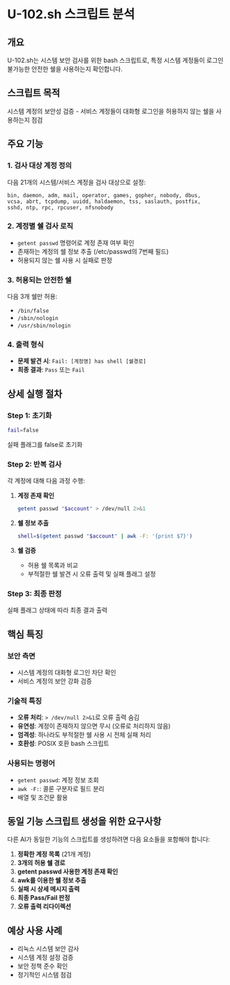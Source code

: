 # U-102.sh 스크립트 분석

## 개요
U-102.sh는 시스템 보안 검사를 위한 bash 스크립트로, 특정 시스템 계정들이 로그인 불가능한 안전한 쉘을 사용하는지 확인합니다.

## 스크립트 목적
시스템 계정의 보안성 검증 - 서비스 계정들이 대화형 로그인을 허용하지 않는 쉘을 사용하는지 점검

## 주요 기능

### 1. 검사 대상 계정 정의
다음 21개의 시스템/서비스 계정을 검사 대상으로 설정:
```
bin, daemon, adm, mail, operator, games, gopher, nobody, dbus,
vcsa, abrt, tcpdump, uuidd, haldaemon, tss, saslauth, postfix,
sshd, ntp, rpc, rpcuser, nfsnobody
```

### 2. 계정별 쉘 검사 로직
- `getent passwd` 명령어로 계정 존재 여부 확인
- 존재하는 계정의 쉘 정보 추출 (/etc/passwd의 7번째 필드)
- 허용되지 않는 쉘 사용 시 실패로 판정

### 3. 허용되는 안전한 쉘
다음 3개 쉘만 허용:
- `/bin/false`
- `/sbin/nologin`  
- `/usr/sbin/nologin`

### 4. 출력 형식
- **문제 발견 시**: `Fail: [계정명] has shell [쉘경로]`
- **최종 결과**: `Pass` 또는 `Fail`

## 상세 실행 절차

### Step 1: 초기화
```bash
fail=false
```
실패 플래그를 false로 초기화

### Step 2: 반복 검사
각 계정에 대해 다음 과정 수행:

1. **계정 존재 확인**
   ```bash
   getent passwd "$account" > /dev/null 2>&1
   ```

2. **쉘 정보 추출**
   ```bash
   shell=$(getent passwd "$account" | awk -F: '{print $7}')
   ```

3. **쉘 검증**
   - 허용 쉘 목록과 비교
   - 부적절한 쉘 발견 시 오류 출력 및 실패 플래그 설정

### Step 3: 최종 판정
실패 플래그 상태에 따라 최종 결과 출력

## 핵심 특징

### 보안 측면
- 시스템 계정의 대화형 로그인 차단 확인
- 서비스 계정의 보안 강화 검증

### 기술적 특징
- **오류 처리**: `> /dev/null 2>&1`로 오류 출력 숨김
- **유연성**: 계정이 존재하지 않으면 무시 (오류로 처리하지 않음)
- **엄격성**: 하나라도 부적절한 쉘 사용 시 전체 실패 처리
- **호환성**: POSIX 호환 bash 스크립트

### 사용되는 명령어
- `getent passwd`: 계정 정보 조회
- `awk -F:`: 콜론 구분자로 필드 분리
- 배열 및 조건문 활용

## 동일 기능 스크립트 생성을 위한 요구사항

다른 AI가 동일한 기능의 스크립트를 생성하려면 다음 요소들을 포함해야 합니다:

1. **정확한 계정 목록** (21개 계정)
2. **3개의 허용 쉘 경로**
3. **getent passwd 사용한 계정 존재 확인**
4. **awk를 이용한 쉘 정보 추출**
5. **실패 시 상세 메시지 출력**
6. **최종 Pass/Fail 판정**
7. **오류 출력 리다이렉션**

## 예상 사용 사례
- 리눅스 시스템 보안 감사
- 시스템 계정 설정 검증
- 보안 정책 준수 확인
- 정기적인 시스템 점검